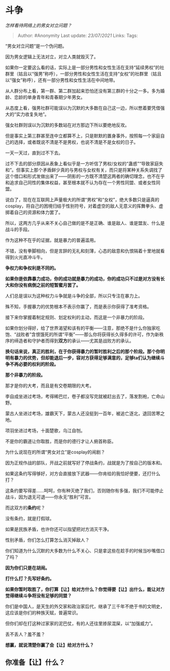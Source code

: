# 斗争
*怎样看待网络上的男女对立问题？*

> Author: #Anonymity
Last update: *23/07/2021* 
Links:
Tags:      


“男女对立问题“是一个伪问题。

因为男女逻辑上无法对立，对立人类就毁灭了。

如果你一定要这么看的话，实际上是一部分男性和女性生活在支持“延续男权”的社群里（姑且以“强男”称呼），一部分男性和女性生活在支持“女权”的社群里（姑且以“强女”称呼），还有一部分男性和女性生活在中间地带。

从人群分布上看，第一群、第二群加起来恐怕还没有第三群的十分之一多。多为婚龄、恋龄的单身青年和青春期少年男女。

从态度上看，强男社群可能误以为沉默的大多数在自己这一边，所以憋着要凭借强大的“实力收复失地”。

强女社群则误以为沉默的多数站在对方那边下所以要绝地反攻。

但是事实上第三群甚至连中立都算不上，只是默默的置身事外，按照每一个家庭自己的选择，或者既说不清是不是男权，也说不清是不是女权的日子。

一天一天过，直到过不下去。

过不下去的部分原因从表象上看似乎是一方听信了男权/女权的“蛊惑”“导致家庭失和”。但事实上那个矛盾鲜少真的与男权与女权有关，而只是将某种关系失调找了这个借口和形式发做出来了——阴影的一方既不清楚这两者的确切理念，也不在乎和追求自己同性的集体权益，甚至根本就不认为存在一个男性同盟、或者女性同盟。

说白了，现在在互联网上声量极大的所谓“男权”和“女权”，绝大多数只是逼真的cosplay，将自己的困境归结于性别符号，对着虚空的敌人无意义的挥舞拳头、虚掷着自己的资源和体力罢了。

所以，这两方几乎从来不关心自己做的是不是正确、谁是敌人、谁是盟友、什么是战斗的手段。

作为这种不在乎的证据，就是暴力的普遍滥用。

不错，没有拳脚相向，但是言辞的无礼和刻薄，心态的敌意和仇恨隔着十里地就看得到火光直冲斗牛。

**争权力和争权利是不同的。**

**如果你是依靠暴力成功，你的成功就是暴力的成功，你的成功只不过是对方没有长大和你没有病倒之前的短暂蜜月罢了。**

人们总是误以为这种权力斗争就是斗争的全部，所以只专注在暴力上。

殊不知，手握暴力的优势根本不表示你赢了，而是表示你获得了准考资格。

接下来你掌握着制定规则、划定权利的主动，而这是一个非暴力的阶段。

如果你划分得好，给了世界渴望和该有的平衡——注意，那绝不是什么你独家吃饱、“战败者”含恨饿死的所谓“平衡”——那么你将获得长久得多的许可，作为新秩序的缔造者和守护者而得到**双方**的承认——尤其是战败方的承认。

**换句话来说，真正的胜利，在于你获得暴力的暂时胜利之后的那个阶段。那个你明明有暴力的优势，但却能退后一步，容对方获得足够满意的，足够ta们认为继续斗争不再必要的权利的阶段。**

**那个非暴力的阶段。**

那才是你的大考，而且是有交卷期限的大考。

李自成坐进过考场，考得稀巴烂，卷子都没写完就被赶出去了，落发割袍，亡命山野。

蒙古人坐进过考场，雄霸天下，蒙古人还没挺到一百年，被追亡逐北，退回苦寒之地。

项羽坐进过考场，十面楚歌，乌江自刎。

不是你的霸道让你取胜，而是你的德行才让人俯首称臣。

为什么说现在的所谓“男女对立”是cosplay的闹剧？

因为正规作战的部队，开战之前就写好了停战条约，战就是为了按自己的版本和。

如果这条约写得够好，对方会直接放下武器——你肯给的我恰好便要，还打什么打？

这条约要写得差……呵呵，你有种灭绝了我们，否则随你有多强，我们不可能停止战斗，因为退无可退——你永无“胜利”可言。

而这双方的**条约**呢？

没有条约，就是打假球。

如果是民族矛盾，也许你还可以指望把对方消灭干净。

性别矛盾，你们怎么打算怎么消灭掉敌人？

你们知道为什么沉默的大多数为什么不关心、只是拿这些在趁手的时候当吵嘴借口了吗？

**因为你们只是在胡闹。**

**打什么打？先写好条约。**

  


**如果你暂时取胜了，你打算【让】给对方什么？你觉得要【让】出什么，能让对方觉得继续斗争将没有足够的同盟？**

  


你们是中国人，是天生的外交家和政治家后代，继承了三千年不绝于书的文明史，这应该是你们的种族天赋，普遍常识。

但你们却在打这种过家家的泥巴仗，有的人还往里掺尿混屎，以“加强威力”。

丢不丢人？羞不羞？

  


**想赢，就说清楚你赢了会【让】给对方什么？**

**你准备【让】什么？**
-------------



